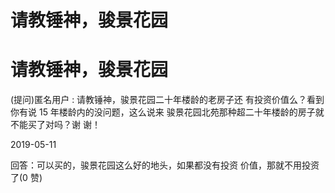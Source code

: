 # 请教锤神，骏景花园

# 请教锤神，骏景花园

(提问)匿名用户 : 请教锤神，骏景花园二十年楼龄的老房子还 有投资价值么？看到你有说 15 年楼龄内的没问题，这么说来 骏景花园北苑那种超二十年楼龄的房子就不能买了对吗？谢 谢！

2019-05-11

回答：可以买的，骏景花园这么好的地头，如果都没有投资 价值，那就不用投资了(0 赞)